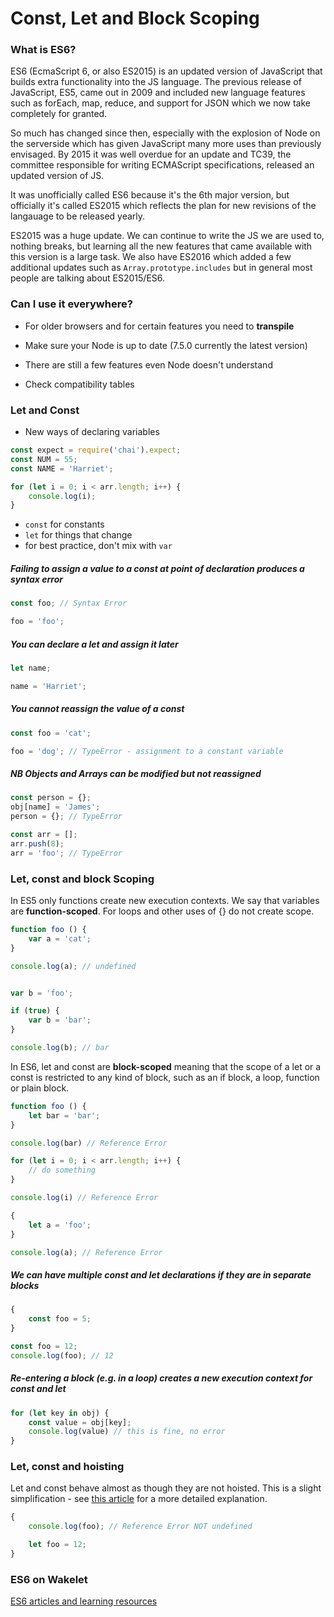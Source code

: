 # Const, Let and Block Scoping

### What is ES6?

ES6 (EcmaScript 6, or also ES2015) is an updated version of JavaScript that builds extra functionality into the JS language. The previous release of JavaScript, ES5, came out in 2009 and included new language features such as forEach, map, reduce, and support for JSON which we now take completely for granted.

So much has changed since then, especially with the explosion of Node on the serverside which has given JavaScript many more uses than previously envisaged. By 2015 it was well overdue for an update and TC39, the committee responsible for writing ECMAScript specifications, released an updated version of JS.

It was unofficially called ES6 because it's the 6th major version, but officially it's called ES2015 which reflects the plan for new revisions of the langauage to be released yearly.

ES2015 was a huge update. We can continue to write the JS we are used to, nothing breaks, but learning all the new features that came available with this version is a large task. We also have ES2016 which added a few additional updates such as `Array.prototype.includes` but in general most people are talking about ES2015/ES6.

### Can I use it everywhere?

- For older browsers and for certain features you need to **transpile**

- Make sure your Node is up to date (7.5.0 currently the latest version)

- There are still a few features even Node doesn't understand

- Check compatibility tables


### Let and Const

- New ways of declaring variables

```javascript
const expect = require('chai').expect;
const NUM = 55;
const NAME = 'Harriet';

for (let i = 0; i < arr.length; i++) {
    console.log(i);
}
```

- `const` for constants
- `let` for things that change 
- for best practice, don't mix with `var`

##### Failing to assign a value to a const at point of declaration produces a syntax error
```javascript
const foo; // Syntax Error 

foo = 'foo';
```

##### You can declare a let and assign it later

```javascript
let name;

name = 'Harriet';
```

##### You cannot reassign the value of a const
```javascript
const foo = 'cat';

foo = 'dog'; // TypeError - assignment to a constant variable
```

##### NB Objects and Arrays can be modified but not reassigned
```javascript
const person = {};
obj[name] = 'James';
person = {}; // TypeError

const arr = [];
arr.push(8);
arr = 'foo'; // TypeError
```

### Let, const and block Scoping

In ES5 only functions create new execution contexts. We say that variables are **function-scoped**. For loops and other uses of {} do not create scope.

```javascript
function foo () {
    var a = 'cat';
}

console.log(a); // undefined


var b = 'foo';

if (true) {
    var b = 'bar';
}

console.log(b); // bar

```

In ES6, let and const are **block-scoped** meaning that the scope of a let or a const is restricted to any kind of block, such as an if block, a loop, function or plain block.


```javascript
function foo () {
    let bar = 'bar';
}

console.log(bar) // Reference Error

```


```javascript
for (let i = 0; i < arr.length; i++) {
    // do something
}

console.log(i) // Reference Error

```

```javascript
{
    let a = 'foo';
}

console.log(a); // Reference Error
```

##### We can have multiple const and let declarations if they are in separate blocks

```javascript
{
    const foo = 5;
}

const foo = 12;
console.log(foo); // 12 
```

##### Re-entering a block (e.g. in a loop) creates a new execution context for const and let

```javascript
for (let key in obj) {
    const value = obj[key];
    console.log(value) // this is fine, no error
}
```

### Let, const and hoisting

Let and const behave almost as though they are not hoisted. This is a slight simplification - see [this article](http://www.2ality.com/2015/02/es6-scoping.html) for a more detailed explanation.

```javascript
{
    console.log(foo); // Reference Error NOT undefined

    let foo = 12;
}
```

### ES6 on Wakelet

[ES6 articles and learning resources](https://wakelet.com/wake/b30db2ec-eb59-4b4a-8b2e-b684a717ac25)